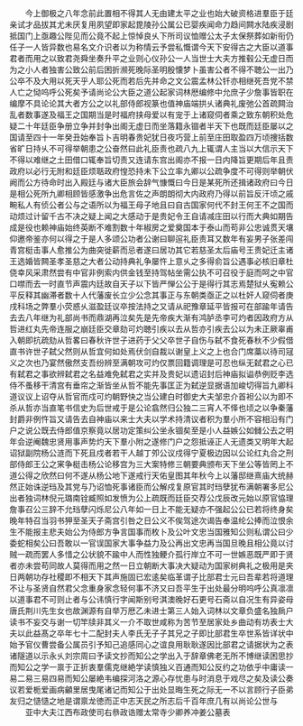 <!-- { "loadSidebar": true } -->
　　今上御极之八年念前此置相不得其人无由建太平之业也始大破资格进羣臣于廷亲试才品拔其尤未厌复用夙望即家起毘陵孙公属公已婴疾闻命力趋间闗水陆疾浸剧抵国门上亟趣公陛见而公竟不起上惊悼良乆下所司议恤赠公太子太保祭葬如新衔仍任子一人皆异数也易名文介识者以为称情云予尝私慨谓今天下安得古之大臣以道事君者而用之以致君尧舜坐奏升平之业则心仪孙公一人当世士大夫方推毂公无虚日而为之小人者独害公致公前后困折濒死晚际圣明殷懐梦卜虽害公者不得不聴公一出乃公卒不及大用以死天乎人耶公死而若后先并命之文公震孟林公钎亦相继死吾党不禁人亡之恸呜呼公死矣予请尚论公大臣之道公起家词林厯编修中允庶子少詹事皆职在编摩不具论论其大者方公之以礼部侍郎视篆也值神庙端拱乆诸典礼废弛公首疏闗治乱者数事遂及福王之国期当是时福府挟母爱以有宠于上诸窥伺者乘之致东朝积处危疑二十年廷臣争册立争并封争出阁无虚日而坐落籍永锢者半天下也既而廷臣屡以之国请至四十一年癸丑始奉旨卜吉明春贵妃犹日夜巧营上前至庄田取盈四万顷捜括数省旷日持乆不可得举朝患之公奋然曰此礼臣责也疏八九上辄谓人主当以大信示天下不得以难继之土田借口辄奉旨切责又连请东宫出阁亦不报一日内降旨更期后年且责政府以必行无附和廷臣烦聒政府惶恐持未下公立率九卿以公疏争度不可得则举朝伏阙而公方待命时出入殿廷与诸大臣旅会辞气慷慨曰今日是某死所还揖诸政府曰今日是相公死所九卿相顾皆感激争出危言佐之声朗朗彻大内政府乃得以前旨反汗顷之戚畹私人有侦公者公与之语所以为福王母子地且曰自古国家何代不封王何王不之国而动烦过计留千古不决之疑上闻之大感动于是贵妃令王自请减庄田以行而大典如期告成是役也赖神庙始终英断不难割数十年椒房之爱奠国本于泰山而苟非公忠诚贯天壤仰邀帝鉴亦何以得之于是人多颂公功者公谢曰聊逭礼臣责耳又数年有妄男子张差闯青宫梃击事人愈推公为曲突徙薪而忌者遂曰居功其它若慈圣太后庙号王贵妃迁主诸王选婚皆闗圣孝圣慈之大者公动持典礼争屡忤上意乆之多得俞旨公遇事必核旧章杜侥幸风采肃然尝有中官非例索内供金钱至持驾帖坐需公执不可召役于庭而呵之中官口噤而去一时直节声震内廷故自天子以下皆严惮公公于是得行其志焉楚狱乆寃赖公平反释其幽滞者数十人代藩废长立少公念其事正与东朝类亟正之以杜奸人窥伺者庚戌科场之弊羣小荧惑乆滋盈廷议卒按法持之又请从祀豫章延平皆报可在部踰年请告去去八年继为礼部尚书而鼎湖再泣矣先是先帝疾大渐有鸿胪丞李可灼者因政府方从哲进红丸先帝连服之崩廷臣交章劾可灼聴引疾以去从哲亦引疾去公以为未正厥辜甫入朝即抗疏劾从哲畧曰春秋许世子进药于父父卒世子自伤与弑不食死春秋不少假借直书许世子弑父然则从哲宜何如处焉伏剑自裁以谢皇上义之上也合门席藁以待司冦义之次也乃宴然傲然支吾纷辨至满朝攻可灼仅票回籍调理是可忍也纵无弑君之心已有弑君之事欲辨弑君之名益难免弑君之实并及贵妃以遗诏封后神庙拟谥恭例贬李选侍不蚤移干清宫有垂帘之渐皆坐从哲不能先事匡正为弑逆显据语加峻切得旨九卿科道议议上诏夺从哲官而戍可灼朝野快之当公建白时御史大夫邹忠介首袒公以为即不杀从哲亦当直笔书信史为后世戒于是公论翕然归公独二三宵人不怿也顷之以争秦藩封爵非例忤旨又请告去自神庙以来士大夫以学术持清议者积为羣小所不容相沿有门户之说公既去侍郎值京察竟以居功定策纠公坐永锢矣至是小人益嫉公如雠公去之明年会逆阉魏忠贤用事声势灼天下羣小附之遂修门户之怨抵诬正人无遗类又明年大起诏狱副院杨公涟而下死且戍者若干人越丁夘公议戍得宁夏极边因以公论红丸合之刑部侍郎王公之宷争梃击杨公论移宫为三大案特修三朝要典颁布天下坐公等皆罔上不道公得之欣然曰何不遂从杨公地下遂戒行天佑皇图其年秋今上以藩邸继熹庙大统赫然正始诛逆珰及其党与乃诏恤死事诸臣而公解戍复原官其时珰孽犹布满朝署多尼公出者独词林倪元璐南铨臧照如发愤为公上疏既而廷臣交荐公戊辰改元始以原官恊理詹事召公三辞不允珰孽闪烁尼公八年如一日上不能无疑亦不强起公公已若将终身矣晚年特召当羽书狎至圣天子斋宫引咎之日公义不俟驾途次谒告奉温纶公捧而泣恨余生不能报主悲夫始公为侍郎方争言国事而枚卜及公叶文忠当国雅知公则私谓公曰少委蛇相矣公曰吾敢以一官误国家大事争益力及公再出文忠再当国旦晚且相公竟以讨贼一疏而罢人多惜之公状貌不踰中人而性独鲠介孤行岸立不可一世嫉恶既严即于贤者亦未尝苟同故人莫得而用之然一日立朝断大事决大疑动为国家树典礼之极用是夹日两朝功存社稷即不相天下其声施固已宏逺矣临革谓子比部君士元曰吾辈若将道理不让与圣贤自然君父念重身家念轻何事不济又曰吾平生于出处最分明呜呼公真凛凛以道事君不可则止者与公讳慎行字闻斯别号淇澳晚好石更号石斋以自况生有异姿母唐氏荆川先生女也故渊源有自举万厯乙未进士第三人始入词林以文章负盛名独扄户读书不妄交与谢一切竿牍非其义一介不取世咸称为苦节至居家处乡曲动有坊表士大夫以此益髙之卒年七十二配封夫人李氏无子子其兄之子即比部君生卒世系皆详状中始予官仪曹尝备公属员引予知己追感同心之谊良用耿耿遂因比部君之请据状为之表诸隧道以示永乆刘宗周曰予读文抄而知公之学出入于辞章佛老无所不博继读困思抄而知公之学一禀于正折衷羣儒克继絶学读慎独义百通而知公反约之功依乎中庸读一易二易三易四易而知公屡絶韦编探河洛之源心存忧患与时消息于戏尽之矣及读公奏议若爱栀爱画病龥里居曳尾诸记而知公于出处显晦生死之际无一不以言顾行子臣弟友归之慥慥之地是谓禀龙徳而正中志天民之所志后千百年庶几有以尚论公世与
　　亚中大夫江西布政使司右叅政诰赠太常寺少卿养冲姜公墓表
